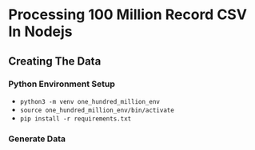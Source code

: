# Processing 100 Million Record CSV In Nodejs

## Creating The Data
### Python Environment Setup
- `python3 -m venv one_hundred_million_env`
- `source one_hundred_million_env/bin/activate`
- `pip install -r requirements.txt`

### Generate Data
